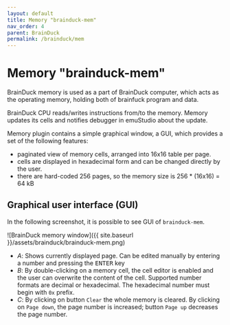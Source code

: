 ```yaml
---
layout: default
title: Memory "brainduck-mem"
nav_order: 4
parent: BrainDuck
permalink: /brainduck/mem
---
```


# Memory "brainduck-mem"

BrainDuck memory is used as a part of BrainDuck computer, which acts as the operating memory, holding both of brainfuck program and data.

BrainDuck CPU reads/writes instructions from/to the memory. Memory updates its cells and notifies debugger in emuStudio about the update.

Memory plugin contains a simple graphical window, a GUI, which provides a set of the following features:

- paginated view of memory cells, arranged into 16x16 table per page.
- cells are displayed in hexadecimal form and can be changed directly by the user.
- there are hard-coded 256 pages, so the memory size is 256 * (16x16) = 64 kB

## Graphical user interface (GUI)

In the following screenshot, it is possible to see GUI of `brainduck-mem`.

![BrainDuck memory window]({{ site.baseurl }}/assets/brainduck/brainduck-mem.png)

- *A*: Shows currently displayed page. Can be edited manually by entering a number and pressing the <kbd>ENTER</kbd> key
- *B*: By double-clicking on a memory cell, the cell editor is enabled and the user can overwrite the content of the cell. Supported number formats are decimal or hexadecimal. The hexadecimal number must begin with `0x` prefix.
- *C*: By clicking on button `Clear` the whole memory is cleared. By clicking on `Page down`, the page number is increased; button `Page up` decreases the page number.
